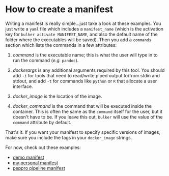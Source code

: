 # How to create a manifest

Writing a manifest is really simple...just take a look at these examples. You just write a `yaml` file which includes a `manifest_name` (which is the activation key for `bulker activate MANIFEST_NAME`, and also the default name of the folder where the executables will be saved). Then you add a `commands` section which lists the commands in a few attributes:

1. *command* is the executable name; this is what the user will type in to run the command (*e.g.* `pandoc`).

2. *dockerargs* is any additional arguments required by this tool. You should add `-i` for tools that need to read/write piped output to/from stdin and stdout, and add `-t` for commands like `python` or `R` that allocate a user interface.

3. *docker_image* is the location of the image.

4. *docker_command* is the command that will be executed inside the container. This is often the same as the `command` itself for the user, but it doesn't have to be. If you leave this out, `bulker` will use the value of the `command` attribute by default.

That's it. If you want your manifest to specify specific versions of images, make sure you include the tags in your `docker_image` strings.

For now, check out these examples:

- [demo manifest](https://github.com/databio/bulker/blob/master/demo/demo_manifest.yaml)
- [my personal manifest](https://github.com/nsheff/docker/blob/master/nsheff_bulker_manifest.yaml)
- [peppro pipeline manifest](https://github.com/databio/peppro/blob/dev/peppro_bulker_manifest.yaml)